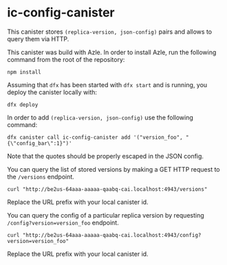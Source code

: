 # ic-config-canister

This canister stores `(replica-version, json-config)` pairs and allows to query them via HTTP.

This canister was build with Azle. In order to install Azle, run the following command from the root of the repository:
```
npm install
```

Assuming that `dfx` has been started with `dfx start` and is running, you deploy the canister locally with:
```
dfx deploy
```

In order to add `(replica-version, json-config)` use the following command:
```
dfx canister call ic-config-canister add '("version_foo", "{\"config_bar\":1}")'
```
Note that the quotes should be properly escaped in the JSON config.


You can query the list of stored versions by making a GET HTTP request to the `/versions` endpoint.
```
curl "http://be2us-64aaa-aaaaa-qaabq-cai.localhost:4943/versions"
```
Replace the URL prefix with your local canister id.

You can query the config of a particular replica version by requesting `/config?version=version_foo` endpoint.
```
curl "http://be2us-64aaa-aaaaa-qaabq-cai.localhost:4943/config?version=version_foo"
```
Replace the URL prefix with your local canister id.
